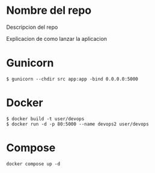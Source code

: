 # Nombre del repo

Descripcion del repo

Explicacion de como lanzar la aplicacion

# Gunicorn
```
$ gunicorn --chdir src app:app -bind 0.0.0.0:5000
```

# Docker
```
$ docker build -t user/devops
$ docker run -d -p 80:5000 --name devops2 user/devops
```

# Compose
```
docker compose up -d
```